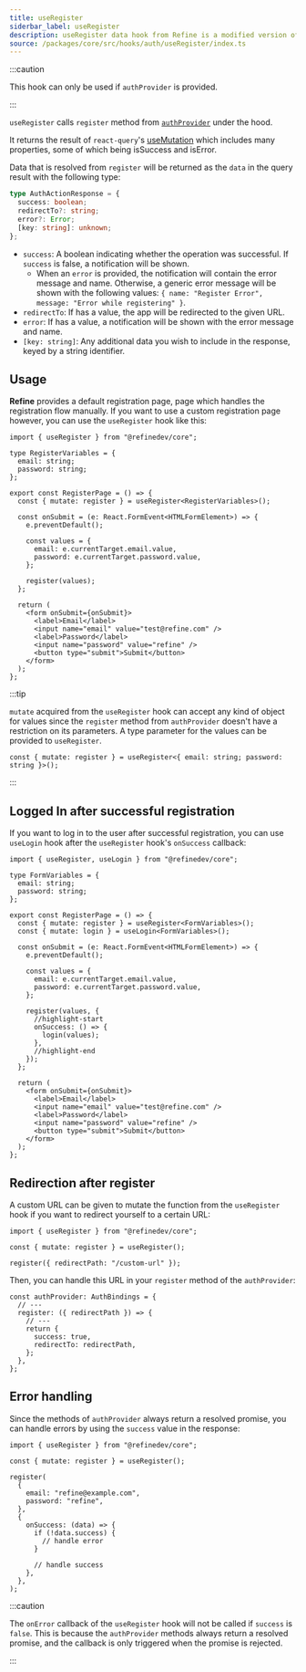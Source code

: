 ```yaml
---
title: useRegister
siderbar_label: useRegister
description: useRegister data hook from Refine is a modified version of react-query's useMutation for registration.
source: /packages/core/src/hooks/auth/useRegister/index.ts
---
```


:::caution

This hook can only be used if `authProvider` is provided.

:::

`useRegister` calls `register` method from [`authProvider`](/docs/core/providers/auth-provider) under the hood.

It returns the result of `react-query`'s [useMutation](https://react-query.tanstack.com/reference/useMutation) which includes many properties, some of which being isSuccess and isError.

Data that is resolved from `register` will be returned as the `data` in the query result with the following type:

```ts
type AuthActionResponse = {
  success: boolean;
  redirectTo?: string;
  error?: Error;
  [key: string]: unknown;
};
```

- `success`: A boolean indicating whether the operation was successful. If `success` is false, a notification will be shown.
  - When an `error` is provided, the notification will contain the error message and name. Otherwise, a generic error message will be shown with the following values: `{ name: "Register Error", message: "Error while registering" }`.
- `redirectTo`: If has a value, the app will be redirected to the given URL.
- `error`: If has a value, a notification will be shown with the error message and name.
- `[key: string]`: Any additional data you wish to include in the response, keyed by a string identifier.

## Usage

**Refine** provides a default registration page, page which handles the registration flow manually.
If you want to use a custom registration page however, you can use the `useRegister` hook like this:

```tsx title="pages/customRegisterPage"
import { useRegister } from "@refinedev/core";

type RegisterVariables = {
  email: string;
  password: string;
};

export const RegisterPage = () => {
  const { mutate: register } = useRegister<RegisterVariables>();

  const onSubmit = (e: React.FormEvent<HTMLFormElement>) => {
    e.preventDefault();

    const values = {
      email: e.currentTarget.email.value,
      password: e.currentTarget.password.value,
    };

    register(values);
  };

  return (
    <form onSubmit={onSubmit}>
      <label>Email</label>
      <input name="email" value="test@refine.com" />
      <label>Password</label>
      <input name="password" value="refine" />
      <button type="submit">Submit</button>
    </form>
  );
};
```

:::tip

`mutate` acquired from the `useRegister` hook can accept any kind of object for values since the `register` method from `authProvider` doesn't have a restriction on its parameters.
A type parameter for the values can be provided to `useRegister`.

```tsx
const { mutate: register } = useRegister<{ email: string; password: string }>();
```

:::

## Logged In after successful registration

If you want to log in to the user after successful registration, you can use `useLogin` hook after the `useRegister` hook's `onSuccess` callback:

```tsx title="pages/customRegisterPage"
import { useRegister, useLogin } from "@refinedev/core";

type FormVariables = {
  email: string;
  password: string;
};

export const RegisterPage = () => {
  const { mutate: register } = useRegister<FormVariables>();
  const { mutate: login } = useLogin<FormVariables>();

  const onSubmit = (e: React.FormEvent<HTMLFormElement>) => {
    e.preventDefault();

    const values = {
      email: e.currentTarget.email.value,
      password: e.currentTarget.password.value,
    };

    register(values, {
      //highlight-start
      onSuccess: () => {
        login(values);
      },
      //highlight-end
    });
  };

  return (
    <form onSubmit={onSubmit}>
      <label>Email</label>
      <input name="email" value="test@refine.com" />
      <label>Password</label>
      <input name="password" value="refine" />
      <button type="submit">Submit</button>
    </form>
  );
};
```

## Redirection after register

A custom URL can be given to mutate the function from the `useRegister` hook if you want to redirect yourself to a certain URL:

```tsx
import { useRegister } from "@refinedev/core";

const { mutate: register } = useRegister();

register({ redirectPath: "/custom-url" });
```

Then, you can handle this URL in your `register` method of the `authProvider`:

```tsx
const authProvider: AuthBindings = {
  // ---
  register: ({ redirectPath }) => {
    // ---
    return {
      success: true,
      redirectTo: redirectPath,
    };
  },
};
```

## Error handling

Since the methods of `authProvider` always return a resolved promise, you can handle errors by using the `success` value in the response:

```tsx
import { useRegister } from "@refinedev/core";

const { mutate: register } = useRegister();

register(
  {
    email: "refine@example.com",
    password: "refine",
  },
  {
    onSuccess: (data) => {
      if (!data.success) {
        // handle error
      }

      // handle success
    },
  },
);
```

:::caution

The `onError` callback of the `useRegister` hook will not be called if `success` is `false`. This is because the `authProvider` methods always return a resolved promise, and the callback is only triggered when the promise is rejected.

:::
